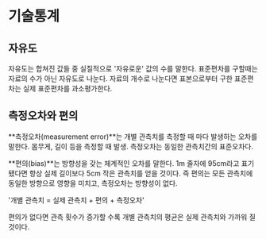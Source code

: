 # 기술통계

## 자유도

자유도는 합쳐진 값들 중 실질적으로 '자유로운' 값의 수를 말한다. 표준편차를 구할때는 자료의 수가 아닌 자유도로 나눈다. 자료의 개수로 나눈다면 표본으로부터 구한 표준편차는 실제 표준편차를 과소평가한다.

## 측정오차와 편의

**측정오차(measurement error)**는 개별 관측치를 측정할 때 마다 발생하는 오차를 말한다. 몸무게, 길이 등을 측정할 때 발생. 측정오차는 동일한 관측치간의 표준오차다. 

**편의(bias)**는 방향성을 갖는 체계적인 오차를 말한다. 1m 줄자에 95cm라고 표기됐다면 항상 실제 길이보다 5cm 작은 관측치를 얻을 것이다. 즉 편의는 모든 관측치에 동일한 방향으로 영향을 미치고, 측정오차는 방향성이 없다.

'개별 관측치 = 실제 관측치 + 편의 + 측정오차'

편의가 없다면 관측 횟수가 증가할 수록 개별 관측치의 평균은 실제 관측치와 가까워 질 것이다.